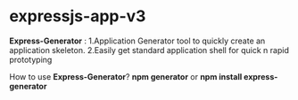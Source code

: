 # expressjs-app-v3

**Express-Generator** : 
1.Application Generator tool to quickly create an application skeleton.
2.Easily get standard application shell for quick n rapid prototyping

How to use **Express-Generator**?
**npm generator** or **npm install express-generator**
